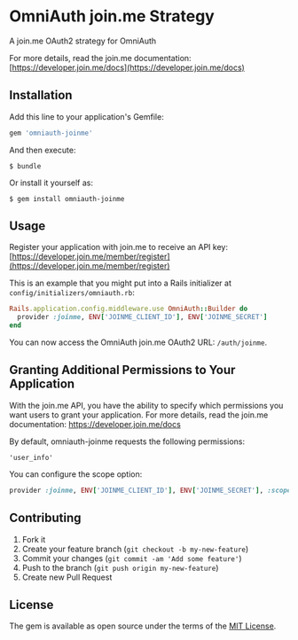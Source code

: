 # OmniAuth join.me Strategy

A join.me OAuth2 strategy for OmniAuth

For more details, read the join.me documentation: [https://developer.join.me/docs](https://developer.join.me/docs)

## Installation

Add this line to your application's Gemfile:

```ruby
gem 'omniauth-joinme'
```

And then execute:

    $ bundle

Or install it yourself as:

    $ gem install omniauth-joinme

## Usage

Register your application with join.me to receive an API key: [https://developer.join.me/member/register](https://developer.join.me/member/register)

This is an example that you might put into a Rails initializer at `config/initializers/omniauth.rb`:

```ruby
Rails.application.config.middleware.use OmniAuth::Builder do
  provider :joinme, ENV['JOINME_CLIENT_ID'], ENV['JOINME_SECRET']
end
```

You can now access the OmniAuth join.me OAuth2 URL: `/auth/joinme`.


## Granting Additional Permissions to Your Application

With the join.me API, you have the ability to specify which permissions you want users to grant your application.
For more details, read the join.me documentation: https://developer.join.me/docs

By default, omniauth-joinme requests the following permissions:

    'user_info'

You can configure the scope option:

```ruby
provider :joinme, ENV['JOINME_CLIENT_ID'], ENV['JOINME_SECRET'], :scope => 'user_info start_meeting'
```

## Contributing

1. Fork it
2. Create your feature branch (`git checkout -b my-new-feature`)
3. Commit your changes (`git commit -am 'Add some feature'`)
4. Push to the branch (`git push origin my-new-feature`)
5. Create new Pull Request

## License

The gem is available as open source under the terms of the [MIT License](http://opensource.org/licenses/MIT).
